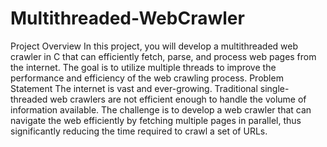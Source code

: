 # Multithreaded-WebCrawler

Project Overview
In this project, you will develop a multithreaded web crawler in C that can efficiently fetch,
parse, and process web pages from the internet. The goal is to utilize multiple threads to
improve the performance and efficiency of the web crawling process.
Problem Statement
The internet is vast and ever-growing. Traditional single-threaded web crawlers are not
efficient enough to handle the volume of information available. The challenge is to develop
a web crawler that can navigate the web efficiently by fetching multiple pages in parallel,
thus significantly reducing the time required to crawl a set of URLs.
